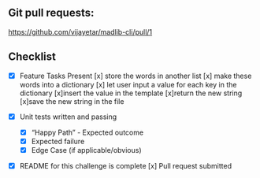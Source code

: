 ## Git pull requests: 
https://github.com/vijayetar/madlib-cli/pull/1
## Checklist
  - [x] Feature Tasks Present
      [x] store the words in another list
      [x] make these words into a dictionary
      [x] let user input a value for each key in the dictionary 
      [x]insert the value in the template
      [x]return the new string
      [x]save the new string in the file
  - [x] Unit tests written and passing
     - [x] “Happy Path” - Expected outcome
     - [x] Expected failure
     - [x] Edge Case (if applicable/obvious)
  - [x] README for this challenge is complete
       [x] Pull request submitted

       